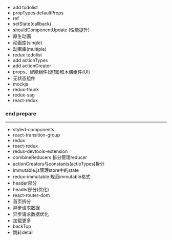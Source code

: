 - add todolist
- propTypes defaultProps
- ref
- setState(callback)
- shouldComponentUpdate (性能提升)
- 原生动画
- 动画库(single)
- 动画库(multiple)
- redux todolist
- add actionTypes
- add actionCreator
- props、智能组件(逻辑)和木偶组件(UI)
- 无状态组件
- mockjs
- redux-thunk
- redux-sag
- react-redux

### end prepare

---

- styled-components
- react-transition-group
- redux
- react-redux
- redux-devtools-extension
- combineReducers 拆分管理reducer
- actionCreators与constants(actioTypes)拆分
- immutable.js管理store中的state
- redux-immutable 规范immutable格式
- header部分
- header部分(优化)
- react-router-dom
- 首页拆分
- 异步请求数据
- 异步请求数据优化
- 加载更多
- backTop
- 跳转detail